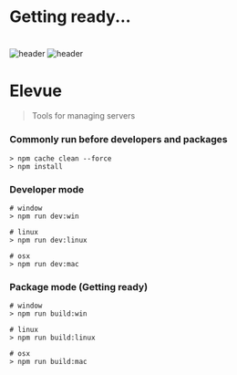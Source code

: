 # Getting ready...

#
#
#


![header](https://capsule-render.vercel.app/api?type=cylinder&color=random&height=350&text=Elevue&animation=blinking&desc=Tools%20for%20managing%20servers)
![header](https://capsule-render.vercel.app/api?text=Elevue!)

# Elevue
> Tools for managing servers

### Commonly run before developers and packages
```
> npm cache clean --force
> npm install
```

### Developer mode
```
# window
> npm run dev:win

# linux
> npm run dev:linux

# osx
> npm run dev:mac
```

### Package mode (Getting ready)
```
# window
> npm run build:win

# linux
> npm run build:linux

# osx
> npm run build:mac
```

